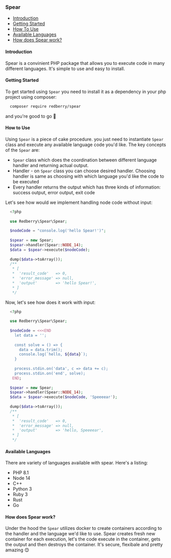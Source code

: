 ### Spear

* [Introduction](#introduction)
* [Getting Started](#getting-started)
* [How To Use](#how-to-use)
* [Available Languages](#available-languages)
* [How does Spear work?](#how-does-spear-work)


#### Introduction
Spear is a convinient PHP package that allows you to execute code in many different languages. It's simple to use and easy to install.

#### Getting Started
To get started using `Spear` you need to install it as a dependency in your php project using composer:
```bash
  composer require redberry/spear
```

and you're good to go 🙏

#### How to Use

Using `Spear` is a piece of cake procedure. you just need to instantiate `Spear` class and execute any available language code you'd like.
The key concepts of the `Spear` are:
* `Spear` class which does the coordination between different language handler and returning actual output.
* Handler - on `Spear` class you can choose desired handler. Choosing handler is same as choosing with which language you'd like the code to be executed
* Every handler returns the output which has three kinds of information: success output, error output, exit code

Let's see how would we implement handling node code without input:

```php
  <?php
  
  use Redberry\Spear\Spear;
  
  $nodeCode = "console.log('hello Spear!')";
  
  $spear = new Spear;
  $spear->handler(Spear::NODE_14);
  $data = $spear->execute($nodeCode);
  
  dump($data->toArray());
  /**
   * [
   *  'result_code'   => 0,
   *  'error_message' => null,
   *  'output'        => 'hello Spear!',
   * ]
   */
```

Now, let's see how does it work with input:
```php
  <?php
  
  use Redberry\Spear\Spear;
  
  $nodeCode = <<<END
    let data = '';
    
    const solve = () => {
      data = data.trim();
      console.log(`hello, ${data}`);
    }
    
    process.stdin.on('data', c => data += c);
    process.stdin.on('end', solve);
   END;
  
  $spear = new Spear;
  $spear->handler(Spear::NODE_14);
  $data = $spear->execute($nodeCode, 'Speeeear');
  
  dump($data->toArray());
  /**
   * [
   *  'result_code'   => 0,
   *  'error_message' => null,
   *  'output'        => 'hello, Speeeear',
   * ]
   */
```

#### Available Languages
There are variety of languages available with spear. Here's a listing:
* PHP 8.1
* Node 14
* C++
* Python 3
* Ruby 3
* Rust
* Go

#### How does Spear work?
Under the hood the `Spear` utilizes docker to create containers according to the handler and the language we'd like to use. Spear creates fresh new container for each execution, let's the code execute in the container, gets the output and then destroys the container.
It's secure, flexibale and pretty amazing 😊
